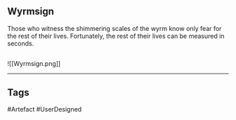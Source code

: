 ## Wyrmsign
Those who witness the shimmering scales of the wyrm
know only fear for the rest of their lives.
Fortunately, the rest of their lives
can be measured in seconds.
## 
![[Wyrmsign.png]]

---
## Tags
#Artefact
#UserDesigned 